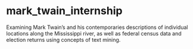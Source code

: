 # mark_twain_internship

Examining Mark Twain’s and his contemporaries descriptions of individual locations along the Mississippi river, as well as federal census data and election returns using concepts of text mining.
